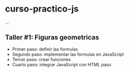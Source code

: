 # curso-practico-js

...

## Taller #1: Figuras geometricas

- Primer paso: definir las formulas
- Segundo paso: implementar las formulas en JavaScript
- Tercer paso: crear funciones
- Cuarto paso: integrar JavaScript con HTML paso